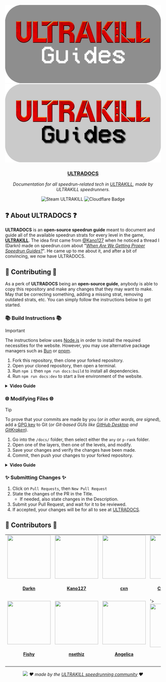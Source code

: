 ![ULTRADOCS (light)](/images/ultraguides-light-github.png#gh-dark-mode-only)
![ULTRADOCS (dark)](/images/ultraguides-dark-github.png#gh-light-mode-only)

<div align="center">
    <h3><a href="https://ultradocs.pages.dev">ULTRADOCS</a></h3>
    <p><i>
        Documentation for all speedrun-related tech in <a href="https://store.steampowered.com/app/1229490/ULTRAKILL/">ULTRAKILL</a>, made by ULTRAKILL speedrunners.
    </i></p>
    
   <img alt="Steam ULTRAKILL"  src="https://img.shields.io/badge/steam-ultrakill-darkred?style=for-the-badge&logo=steam&label=%20&link=https%3A%2F%2Fstore.steampowered.com%2Fapp%2F1229490%2FULTRAKILL%2F" />
   <img alt="Cloudflare Badge" src="https://img.shields.io/badge/cloudflare-orange?style=for-the-badge&logo=cloudflare&logoColor=white&link=https%3A%2F%2Fstore.steampowered.com%2Fapp%2F1229490%2FULTRAKILL%2F">
</div>

## ❓ About ULTRADOCS ❓
**ULTRADOCS** is an **open-source speedrun guide** meant to document and guide all of the available speedrun strats for every level in the game, [**ULTRAKILL**](https://store.steampowered.com/app/1229490/ULTRAKILL/). The idea first came from [@Kano127](https://github.com/Kano127) when he noticed a thread I (Darkn) made on speedrun.com about "[_When Are We Getting Proper Speedrun Guides?_](https://www.speedrun.com/ultrakill/forums/2jgrb)". He came up to me about it, and after a bit of convincing, we now have ULTRADOCS.

## 📖 Contributing 📖
As a perk of **ULTRADOCS** being an **open-source guide**, anybody is able to copy this repository and make any changes that they may want to make. May that be correcting something, adding a missing strat, removing outdated strats, etc. You can simply follow the instructions below to get started.

### 📚 Build Instructions 📚
> [!IMPORTANT]
> The instructions below uses [Node.js](https://nodejs.org) in order to install the required necessities for the website. However, you may use alternative package managers such as [Bun](https://bun.sh) or [pnpm](https://pnpm.io).

1. Fork this repository, then clone your forked repository.
2. Open your cloned repository, then open a terminal.
3. Run `npm i` then `npm run docs:build` to install all dependencies.
4. Run `npm run docs:dev` to start a live environment of the website.

<details>
<summary><b>Video Guide</b></summary>
    
https://github.com/user-attachments/assets/e5adb9e3-0fd0-4aca-b852-246e4da24c09

</details>

### 🌐 Modifying Files 🌐
> [!TIP]
> To prove that your commits are made by you (*or in other words, are signed*), add a [GPG key](https://gnupg.org) to Git (_or Git-based GUIs like [GitHub Desktop](https://github.com/apps/desktop) and [GitKraken](https://gitkraken.com)_).

1. Go into the `/docs/` folder, then select either the `any` or `p-rank` folder.
2. Open one of the layers, then one of the levels, and modify.
3. Save your changes and verify the changes have been made.
4. Commit, then push your changes to your forked repository.

<details>
<summary><b>Video Guide</b></summary>

https://github.com/user-attachments/assets/267a7af3-1d65-4a12-9498-a06f6df74542

</details>

### ✨ Submitting Changes ✨
1. Click on `Pull Requests`, then `New Pull Request`
2. State the changes of the PR in the Title.
    - If needed, also state changes in the Description.
3. Submit your Pull Request, and wait for it to be reviewed.
4. If accepted, your changes will be for all to see at [ULTRADOCS](https://ultradocs.pages.dev).

## 💜 Contributors 💜

<table id='credit'>
<tr>
  <td id='Darkn'>
  <a href='https://github.com/NotDarkn'>
  <img src='https://github.com/NotDarkn.png' width='140px;' height='140px'>
</a>
  <h4 align='center'><a href='https://darkn.bio'>Darkn</a></h4>
</td>
  <td id='Kano127'>
  <a href='https://github.com/Kano127'>
  <img src='https://github.com/Kano127.png' width='140px;' height='140px'>
</a>
  <h4 align='center'><a href='https://www.speedrun.com/users/Kano127'>Kano127</a></h4>
</td>
  <td id='kiacxn'>
  <a href='https://github.com/kiacxn'>
  <img src='https://i.imgur.com/7J2Sa1p.jpeg' width='140px;' height='140px'>
</a>
  <h4 align='center'><a href='https://www.speedrun.com/users/kiacxn'>cxn</a></h4>
</td>
  <td id='CATPERFECT'>
  <a href='https://github.com/AshleyPerfect'>
  <img src='https://github.com/AshleyPerfect.png' width='140px;' height='140px'>
</a>
  <h4 align='center'><a href='https://www.speedrun.com/users/CATPERFECT'>CATPERFECT</a></h4>
</td>
  <td id='eanra'>
  <a href='https://github.com/okEanra'>
  <img src='https://i.imgur.com/lSp87BL.jpeg' width='140px;' height='140px;'>
</a>
  <h4 align='center'><a href='https://www.speedrun.com/users/eanra'>eanra</a></h4>
</td>
</tr>

<tr>
  <td id='FishyBandit'>
  <a href='https://github.com/FishyBandit'>
  <img src='https://i.imgur.com/3qm9q4h.png' width='140px;' height='140px'>
</a>
  <h4 align='center'><a href='https://speedrun.com/users/FishyBandit'>Fishy</a></h4>
</td>
  <td id='nsethiz'>
  <a href='https://github.com/nsethiz'>
  <img src='https://cdn.discordapp.com/avatars/1136820300634390598/5db23dab689848bd618d4c2ec03e03c4.png' width='140px;' height='140px';>
</a>
  <h4 align='center'><a href='https://speedrun.com/users/nsethiz'>nsethiz</a></h4>
</td>
  <td id='angelica'>
  <a href='https://github.com/eternal664'>
  <img src='https://www.speedrun.com/static/user/jonom7n8/image.jpg?v=df124f5' width='140px;' height='140px'>
</a>
  <h4 align='center'><a href='https://speedrun.com/users/The_Black_Silence'>Angelica</a></h4>
</td>
  <td id='vivyaann'>'>
  <a href='https://github.com/vivyaann'>
  <img src='https://github.com/vivyaann.png' width='140px;' height='140px'>
</a>
  <h4 align='center'><a href='https://speedrun.com/users/vivyaann'>vivyaann</a></h4>
</td>
  <td id='N/A'>
  <a href='https://github.com/humpster2'>
  <img src='https://github.com/humpster2.png' width='140px;' height='140px;'>
</a>
  <h4 align='center'><a href='https://speedrun.com/users/humpster'>humpster</a></h4>
</td>
</tr>
</table>

<div align="center">
  <img src="https://github.com/NotDarkn/website-filehost/blob/main/public/footer.png?raw=true"/>
  <em>❤️ made by the <a href="https://www.speedrun.com/ultrakill">ULTRAKILL speedrunning community</a> ❤️</a></em>
</div>
